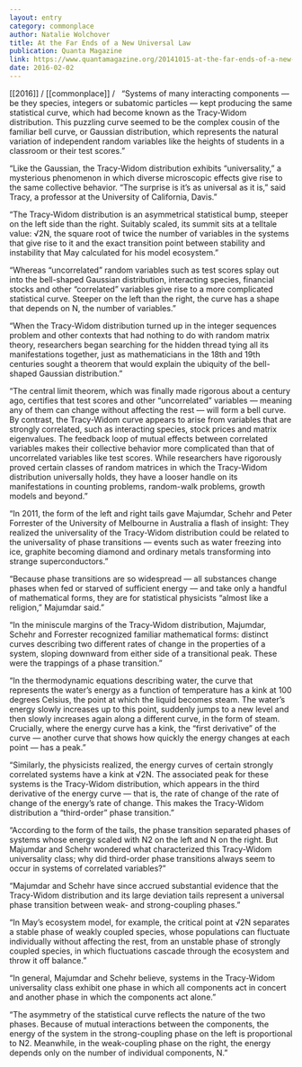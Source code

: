 ```yaml
---
layout: entry
category: commonplace
author: Natalie Wolchover
title: At the Far Ends of a New Universal Law
publication: Quanta Magazine
link: https://www.quantamagazine.org/20141015-at-the-far-ends-of-a-new-universal-law/
date: 2016-02-02
---
```


[[2016]] / [[commonplace]] / 
 
“Systems of many interacting components — be they species, integers or subatomic particles — kept producing the same statistical curve, which had become known as the Tracy-Widom distribution. This puzzling curve seemed to be the complex cousin of the familiar bell curve, or Gaussian distribution, which represents the natural variation of independent random variables like the heights of students in a classroom or their test scores.”

“Like the Gaussian, the Tracy-Widom distribution exhibits “universality,” a mysterious phenomenon in which diverse microscopic effects give rise to the same collective behavior. “The surprise is it’s as universal as it is,” said Tracy, a professor at the University of California, Davis.”

“The Tracy-Widom distribution is an asymmetrical statistical bump, steeper on the left side than the right. Suitably scaled, its summit sits at a telltale value: √2N, the square root of twice the number of variables in the systems that give rise to it and the exact transition point between stability and instability that May calculated for his model ecosystem.”

“Whereas “uncorrelated” random variables such as test scores splay out into the bell-shaped Gaussian distribution, interacting species, financial stocks and other “correlated” variables give rise to a more complicated statistical curve. Steeper on the left than the right, the curve has a shape that depends on N, the number of variables.”

“When the Tracy-Widom distribution turned up in the integer sequences problem and other contexts that had nothing to do with random matrix theory, researchers began searching for the hidden thread tying all its manifestations together, just as mathematicians in the 18th and 19th centuries sought a theorem that would explain the ubiquity of the bell-shaped Gaussian distribution.”

“The central limit theorem, which was finally made rigorous about a century ago, certifies that test scores and other “uncorrelated” variables — meaning any of them can change without affecting the rest — will form a bell curve. By contrast, the Tracy-Widom curve appears to arise from variables that are strongly correlated, such as interacting species, stock prices and matrix eigenvalues. The feedback loop of mutual effects between correlated variables makes their collective behavior more complicated than that of uncorrelated variables like test scores. While researchers have rigorously proved certain classes of random matrices in which the Tracy-Widom distribution universally holds, they have a looser handle on its manifestations in counting problems, random-walk problems, growth models and beyond.”

“In 2011, the form of the left and right tails gave Majumdar, Schehr and Peter Forrester of the University of Melbourne in Australia a flash of insight: They realized the universality of the Tracy-Widom distribution could be related to the universality of phase transitions — events such as water freezing into ice, graphite becoming diamond and ordinary metals transforming into strange superconductors.”

“Because phase transitions are so widespread — all substances change phases when fed or starved of sufficient energy — and take only a handful of mathematical forms, they are for statistical physicists “almost like a religion,” Majumdar said.”

“In the miniscule margins of the Tracy-Widom distribution, Majumdar, Schehr and Forrester recognized familiar mathematical forms: distinct curves describing two different rates of change in the properties of a system, sloping downward from either side of a transitional peak. These were the trappings of a phase transition.”

“In the thermodynamic equations describing water, the curve that represents the water’s energy as a function of temperature has a kink at 100 degrees Celsius, the point at which the liquid becomes steam. The water’s energy slowly increases up to this point, suddenly jumps to a new level and then slowly increases again along a different curve, in the form of steam. Crucially, where the energy curve has a kink, the “first derivative” of the curve — another curve that shows how quickly the energy changes at each point — has a peak.”

“Similarly, the physicists realized, the energy curves of certain strongly correlated systems have a kink at √2N. The associated peak for these systems is the Tracy-Widom distribution, which appears in the third derivative of the energy curve — that is, the rate of change of the rate of change of the energy’s rate of change. This makes the Tracy-Widom distribution a “third-order” phase transition.”

“According to the form of the tails, the phase transition separated phases of systems whose energy scaled with N2 on the left and N on the right. But Majumdar and Schehr wondered what characterized this Tracy-Widom universality class; why did third-order phase transitions always seem to occur in systems of correlated variables?”

“Majumdar and Schehr have since accrued substantial evidence that the Tracy-Widom distribution and its large deviation tails represent a universal phase transition between weak- and strong-coupling phases.”

“In May’s ecosystem model, for example, the critical point at √2N separates a stable phase of weakly coupled species, whose populations can fluctuate individually without affecting the rest, from an unstable phase of strongly coupled species, in which fluctuations cascade through the ecosystem and throw it off balance.”

“In general, Majumdar and Schehr believe, systems in the Tracy-Widom universality class exhibit one phase in which all components act in concert and another phase in which the components act alone.”

“The asymmetry of the statistical curve reflects the nature of the two phases. Because of mutual interactions between the components, the energy of the system in the strong-coupling phase on the left is proportional to N2. Meanwhile, in the weak-coupling phase on the right, the energy depends only on the number of individual components, N.”

